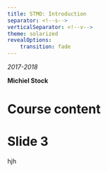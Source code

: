 ```yaml
---
title: STMO: Introduction
separator: <!--s-->
verticalSeparator: <!--v-->
theme: solarized
revealOptions:
    transition: fade
---
```


*2017-2018*

**Michiel Stock**

<!--s-->

# Course content

<!--s-->

# Slide 3

hjh
